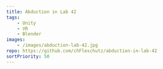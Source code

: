 ```yaml
---
title: Abduction in Lab 42
tags: 
    - Unity
    - VR
    - Blender
images: 
    - /images/abduction-lab-42.jpg
repo: https://github.com/chFleschutz/abduction-in-lab-42
sortPriority: 50
---
```

